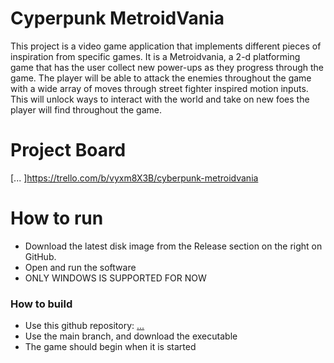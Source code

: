 # Cyperpunk MetroidVania
This project is a video game application that implements different pieces of inspiration from specific games. It is a Metroidvania, a 2-d platforming game that has the user collect new power-ups as they progress through the game. The player will be able to attack the enemies throughout the game with a wide array of moves through street fighter inspired motion inputs. This will unlock ways to interact with the world and take on new foes the player will find throughout the game.

# Project Board
[... ]https://trello.com/b/vyxm8X3B/cyberpunk-metroidvania

# How to run
- Download the latest disk image from the Release section on the right on GitHub.  
- Open and run the software
- ONLY WINDOWS IS SUPPORTED FOR NOW

### How to build
- Use this github repository: [... ](https://github.com/cis3296f25/final-project-01-cyberpunkmetroidvania)
- Use the main branch, and download the executable
- The game should begin when it is started
